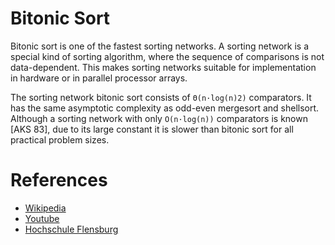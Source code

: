 # Bitonic Sort
Bitonic sort is one of the fastest sorting networks. A sorting network is a special kind of sorting algorithm, where the sequence of comparisons is not data-dependent. This makes sorting networks suitable for implementation in hardware or in parallel processor arrays.

The sorting network bitonic sort consists of `Θ(n·log(n)2)` comparators. It has the same asymptotic complexity as odd-even mergesort and shellsort. Although a sorting network with only `O(n·log(n))` comparators is known [AKS 83], due to its large constant it is slower than bitonic sort for all practical problem sizes.

# References
* [Wikipedia](https://en.wikipedia.org/wiki/Bitonic_sorter)
* [Youtube](https://youtu.be/GEQ8y26blEY)
* [Hochschule Flensburg](http://www.iti.fh-flensburg.de/lang/algorithmen/sortieren/bitonic/bitonicen.htm)

